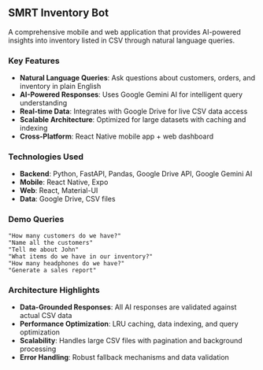 ## SMRT Inventory Bot

A comprehensive mobile and web application that provides AI-powered insights into inventory listed in CSV through natural language queries.

### Key Features

- **Natural Language Queries**: Ask questions about customers, orders, and inventory in plain English
- **AI-Powered Responses**: Uses Google Gemini AI for intelligent query understanding
- **Real-time Data**: Integrates with Google Drive for live CSV data access
- **Scalable Architecture**: Optimized for large datasets with caching and indexing
- **Cross-Platform**: React Native mobile app + web dashboard

### Technologies Used

- **Backend**: Python, FastAPI, Pandas, Google Drive API, Google Gemini AI
- **Mobile**: React Native, Expo
- **Web**: React, Material-UI
- **Data**: Google Drive, CSV files

### Demo Queries

```
"How many customers do we have?"
"Name all the customers"
"Tell me about John"
"What items do we have in our inventory?"
"How many headphones do we have?"
"Generate a sales report"
```

### Architecture Highlights

- **Data-Grounded Responses**: All AI responses are validated against actual CSV data
- **Performance Optimization**: LRU caching, data indexing, and query optimization
- **Scalability**: Handles large CSV files with pagination and background processing
- **Error Handling**: Robust fallback mechanisms and data validation